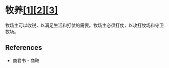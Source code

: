 # 牧养[[1]](./appendices/for-survivors.md)[[2]](./appendices/artificial-cowboy.md)[[3]](./appendices/interstellar-migration.md)

牧场主可以收税，以满足生活和打仗的需要。牧场主必须打仗，以攻打牧场和守卫牧场。

## References

- 商君书 - 商鞅
